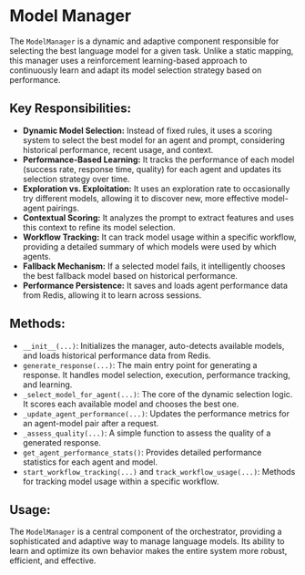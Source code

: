 # Model Manager

The `ModelManager` is a dynamic and adaptive component responsible for selecting the best language model for a given task. Unlike a static mapping, this manager uses a reinforcement learning-based approach to continuously learn and adapt its model selection strategy based on performance.

## Key Responsibilities:

- **Dynamic Model Selection:** Instead of fixed rules, it uses a scoring system to select the best model for an agent and prompt, considering historical performance, recent usage, and context.
- **Performance-Based Learning:** It tracks the performance of each model (success rate, response time, quality) for each agent and updates its selection strategy over time.
- **Exploration vs. Exploitation:** It uses an exploration rate to occasionally try different models, allowing it to discover new, more effective model-agent pairings.
- **Contextual Scoring:** It analyzes the prompt to extract features and uses this context to refine its model selection.
- **Workflow Tracking:** It can track model usage within a specific workflow, providing a detailed summary of which models were used by which agents.
- **Fallback Mechanism:** If a selected model fails, it intelligently chooses the best fallback model based on historical performance.
- **Performance Persistence:** It saves and loads agent performance data from Redis, allowing it to learn across sessions.

## Methods:

- `__init__(...)`: Initializes the manager, auto-detects available models, and loads historical performance data from Redis.
- `generate_response(...)`: The main entry point for generating a response. It handles model selection, execution, performance tracking, and learning.
- `_select_model_for_agent(...)`: The core of the dynamic selection logic. It scores each available model and chooses the best one.
- `_update_agent_performance(...)`: Updates the performance metrics for an agent-model pair after a request.
- `_assess_quality(...)`: A simple function to assess the quality of a generated response.
- `get_agent_performance_stats()`: Provides detailed performance statistics for each agent and model.
- `start_workflow_tracking(...)` and `track_workflow_usage(...)`: Methods for tracking model usage within a specific workflow.

## Usage:

The `ModelManager` is a central component of the orchestrator, providing a sophisticated and adaptive way to manage language models. Its ability to learn and optimize its own behavior makes the entire system more robust, efficient, and effective.
